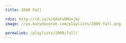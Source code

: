 ```yaml
---
title: 2009 Fall

rdio: http://rd.io/x/QXaYuDMoxjA/
image: //yo.katydecorah.com/playlists/2009-fall.png

permalink: /playlists/2009/fall/
---
```

